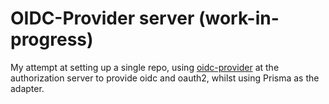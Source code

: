 # OIDC-Provider server (work-in-progress)

My attempt at setting up a single repo, using [oidc-provider](https://github.com/panva/node-oidc-provider) at the authorization server to provide oidc and oauth2, whilst using Prisma as the adapter.
